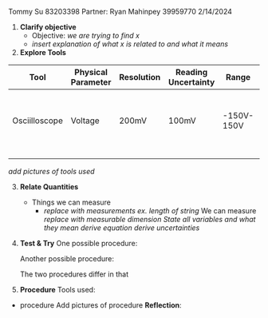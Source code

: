 Tommy Su 83203398
Partner: Ryan Mahinpey 39959770
2/14/2024

1. **Clarify objective**
	- Objective: *we are trying to find x*
	- *insert explanation of what x is related to and what it means*
2. **Explore Tools**

| Tool | Physical Parameter | Resolution | Reading Uncertainty | Range | Usage |
| ---- | ---- | ---- | ---- | ---- | ---- |
| Osciilloscope | Voltage | 200mV | 100mV | -150V-150V | To measure the voltage in a circuit |
|  |  |  |  |  |  |
|  |  |  |  |  |  |

*add pictures of tools used*

3. **Relate Quantities**
	- Things we can measure
		- *replace with measurements ex. length of string*
	We can measure *replace with measurable dimension*
	*State all variables and what they mean*
	*derive equation*
	*derive uncertainties*
4. **Test & Try**
	One possible procedure:

	Another possible procedure:

	The two procedures differ in that


5. **Procedure**
Tools used:
- procedure
Add pictures of procedure
	**Reflection**:
		